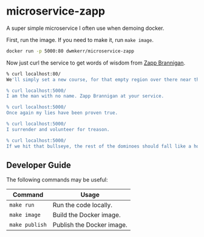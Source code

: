 # microservice-zapp

A super simple microservice I often use when demoing docker.

First, run the image. If you need to make it, run `make image`.

```sh
docker run -p 5000:80 dwmkerr/microservice-zapp
```

Now just curl the service to get words of wisdom from [Zapp Brannigan](https://en.wikipedia.org/wiki/Zapp_Brannigan).

```sh
% curl localhost:80/
We'll simply set a new course, for that empty region over there near that blackish, holish thing.

% curl localhost:5000/
I am the man with no name. Zapp Brannigan at your service.

% curl localhost:5000/
Once again my lies have been proven true.

% curl localhost:5000/
I surrender and volunteer for treason.

% curl localhost:5000/
If we hit that bullseye, the rest of the dominoes should fall like a house of cards. Checkmate.
```

## Developer Guide

The following commands may be useful:

| Command        | Usage                     |
|----------------|---------------------------|
| `make run`     | Run the code locally.     |
| `make image`   | Build the Docker image.   |
| `make publish` | Publish the Docker image. |

